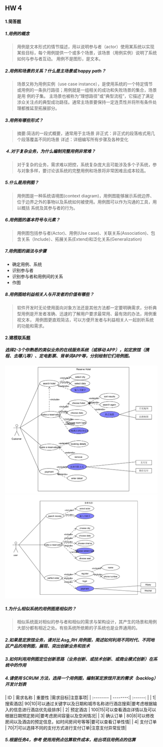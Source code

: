 ## HW４
#### 1.简答题
##### 1.用例的概念
>用例是文本形式的情节描述，用以说明参与者（actor）使用某系统以实现某些目标，每个用例提供一个或多个场景，该场景（用例实例）说明了系统如何与参与者互动。 用例不是图形，是文本。
##### 2.用例和场景的关系？什么是主场景或 happy path？
>场景又称为用例实例（use case instance），是使用系统的一个特定情节 或用例的一条执行路径；用例就是一组相关的成功和失败场景的集合，场景是用 例的子集。
>主场景也被称为“理想路径”或“典型流程”，它描述了满足涉众关注点的典型成功路径。通常主场景要保持一定连贯性并将所有条件处理都推延至拓展部分。
##### 3.用例有哪些形式？
>摘要:简洁的一段式概要，通常用于主场景
>非正式：非正式的段落格式用几个段落覆盖不同的场景
>详述：详细编写所有步骤及各种变化
##### ４.对于复杂业务，为什么编制完整用例非常难？
>对于复杂的业务，需求难以把控，系统复杂庞大且可能涉及多个子系统，参与对象多样，要讨论该系统的完整用例和场景将非常困难且成本较高。
##### 5.什么是用例图？
>用例图是一种系统语境图(context diagram)，用例图能够展示系统边界、位于边界之外的事物以及系统如何被使用。用例图可以作为沟通的工具，用以概括 系统及其参与者的行为。
##### 6.用例图的基本符号与元素？
>用例图包括参与者(Actor)、用例(Use case)、关联关系(Association)、包含关系（Include）、拓展关系(Extend)和泛化关系(Generalization)
##### 7.用例图的画法与步骤
* 确定用例、系统
* 识别参与者
* 识别参与者和用例间的关系
* 作图

##### 8.用例图给利益相关人与开发者的价值有哪些？
> 软件开发时无论使用面向对象方法还是其他方法都一定要明确需求，分析典型用例是开发者准确、迅速的了解用户要求最常用、最有效的办法，用例重视文本， 用例图更直观简洁，可以方便开发者与利益相关人一起剖析系统的功能和需求。

#### 2.建模联系题
##### 选择2-3个你熟悉的类似业务的在线服务系统（或移动 APP），如定旅馆（携程、去哪儿等）、定电影票、背单词APP等，分别绘制它们用例图。
![](https://github.com/palxu/OOAD-HW/blob/master/photo/1.png)
![](https://github.com/palxu/OOAD-HW/blob/master/photo/2.png)

##### 1.为什么相似系统的用例图是相似的？
>相似系统面对相似的参与者和相似的需求与架构设计，其产生的场景和用例大部分都有相近之处。有些系统所依赖的子系统也是业界通用的。
##### 2.如果是定旅馆业务，请对比 Asg_RH 用例图，简述如何利用不同时代、不同地区产品的用例图，展现、突出创新业务和技术
##### 3.如何利用用例图定位创新思路（业务创新、或技术创新、或商业模式创新）在系统中的作用
##### 4.请使用 SCRUM 方法，选择一个用例图，编制某定旅馆开发的需求（backlog）开发计划表

| ID     |     需求名称 |   重要性   |需求目标|注意事项|
| :-------- | --------:| :------: |
| 1|   搜索酒店|  90|10|可以通过关键字以及日期和城市名称进行酒店搜索|要考虑根据输入的信息进行酒店优先级排序|
| 2|   预定酒店 |  100|15|可以查看酒店详情以及可以根据日期预定房间|要考虑房间容量以及空闲情况|
| 3|   确认订单 |  80|8|可以修改房间以及酒店的预定信息，如时间房间号等等|要可以查看订单性情|
| 4|   支付订单 |  70|7|可以选择不同的支付方式进行支付订单|注意支付异常反馈|

##### 5.根据任务4，参考 使用用例点估算软件成本，给出项目用例点的估算
